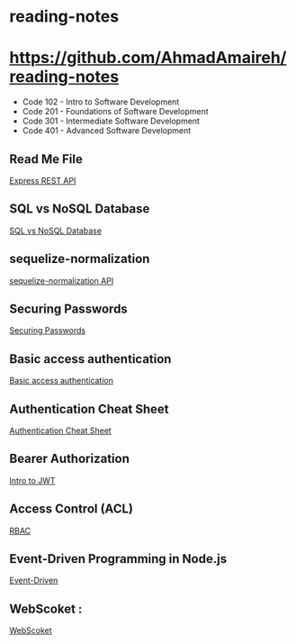 # reading-notes

# https://github.com/AhmadAmaireh/reading-notes

* Code 102 - Intro to Software Development
* Code 201 - Foundations of Software Development
* Code 301 - Intermediate Software Development
* Code 401 - Advanced Software Development

## Read Me File

[Express REST API](./Day02/Express%20REST%20API/Express_REST_API.md)

## SQL vs NoSQL Database

[SQL vs NoSQL Database](./Day03/Data%20Modeling/nosql%20vs%20sql.md)


## sequelize-normalization 

[sequelize-normalization API](./Day04/sequelize-normalization.md)


## Securing Passwords
[Securing Passwords](./Day06/Securing%20Passwords/Securing%20Passwords.md)

## Basic access authentication
[Basic access authentication](./Day06/Basic%20access%20authentication/Basic%20access%20authentication.md)

## Authentication Cheat Sheet
[Authentication Cheat Sheet](./Day06/Authentication%20Cheat%20Sheet/OWASP%20auth%20cheatsheet.md)

## Bearer Authorization
[Intro to JWT](./Day07/Bearer%20Authorization/Intro%20to%20JWT.md)


## Access Control (ACL)
[RBAC](./Day08/Access%20Control/Access%20Control.md)

## Event-Driven Programming in Node.js
[Event-Driven](./Day11/README.md)



## WebScoket :

[WebScoket](./Day12/WebScoket.md)






 


